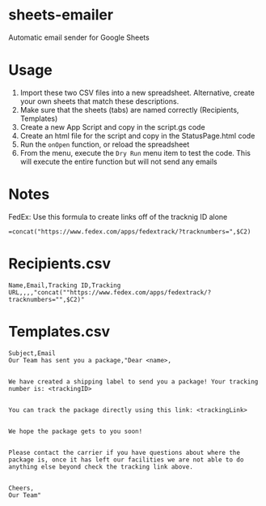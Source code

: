 # sheets-emailer
Automatic email sender for Google Sheets

# Usage
1. Import these two CSV files into a new spreadsheet. Alternative, create your own sheets that match these descriptions.
2. Make sure that the sheets (tabs) are named correctly (Recipients, Templates)
3. Create a new App Script and copy in the script.gs code
4. Create an html file for the script and copy in the StatusPage.html code
5. Run the `onOpen` function, or reload the spreadsheet
6. From the menu, execute the `Dry Run` menu item to test the code. This will execute the entire function but will not send any emails


# Notes
FedEx: Use this formula to create links off of the tracknig ID alone
```
=concat("https://www.fedex.com/apps/fedextrack/?tracknumbers=",$C2)
```

# Recipients.csv
```
Name,Email,Tracking ID,Tracking URL,,,,"concat(""https://www.fedex.com/apps/fedextrack/?tracknumbers="",$C2)"
```

# Templates.csv
```
Subject,Email
Our Team has sent you a package,"Dear <name>,


We have created a shipping label to send you a package! Your tracking number is: <trackingID>


You can track the package directly using this link: <trackingLink>


We hope the package gets to you soon! 


Please contact the carrier if you have questions about where the package is, once it has left our facilities we are not able to do anything else beyond check the tracking link above.


Cheers,
Our Team"
```
